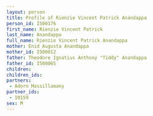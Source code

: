 ```yaml
---
layout: person
title: Profile of Rienzie Vincent Patrick Anandappa
person_id: I500176
first_name: Rienzie Vincent Patrick
last_name: Anandappa
full_name: Rienzie Vincent Patrick Anandappa
mother: Enid Augusta Anandappa
mother_id: I500012
father: Theodore Ignatius Anthony "Tiddy" Anandappa
father_id: I500065
children:
children_ids:
partners:
 - Adorn Massillamany
partner_ids:
 - I0159
sex: M
---
```


